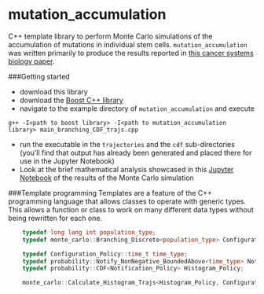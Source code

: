 # mutation_accumulation
C++ template library to perform Monte Carlo simulations of the accumulation of mutations in individual stem cells.  `mutation_accumulation` was written primarily to produce the results reported in [this cancer systems biology paper](http://journals.plos.org/ploscompbiol/article?id=10.1371/journal.pcbi.1003802). 

###Getting started
* download this library
* download the [Boost C++ library](http://www.boost.org/) 
* navigate to the example directory of `mutation_accumulation` and execute 
```unix
g++ -I<path to boost library> -I<path to mutation_accumulation library> main_branching_CDF_trajs.cpp
```
* run the executable in the `trajectories` and the `cdf` sub-directories (you'll find that output has already been generated and placed there for use in the Jupyter Notebook)
* Look at the brief mathematical analysis showcased in this [Jupyter Notebook]() of the results of the Monte Carlo simulation

###Template programming
Templates are a feature of the C++ programming language that allows classes to operate with generic types. This allows a function or class to work on many different data types without being rewritten for each one. 
```C++
    typedef long long int population_type;
    typedef monte_carlo::Branching_Discrete<population_type> Configuration_Policy;

    typedef Configuration_Policy::time_t time_type;
    typedef probability::Notify_NonNegative_BoundedAbove<time_type> Notification_Policy;
    typedef probability::CDF<Notification_Policy> Histogram_Policy;

    monte_carlo::Calculate_Histogram_Trajs<Histogram_Policy, Configuration_Policy, monte_carlo::Raw_Data_Null,  monte_carlo::Read_NonHomeostasis_Policy>::implement();
```

